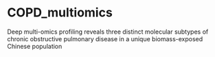 # COPD_multiomics
Deep multi-omics profiling reveals three distinct molecular subtypes of chronic obstructive pulmonary disease in a unique biomass-exposed Chinese population
